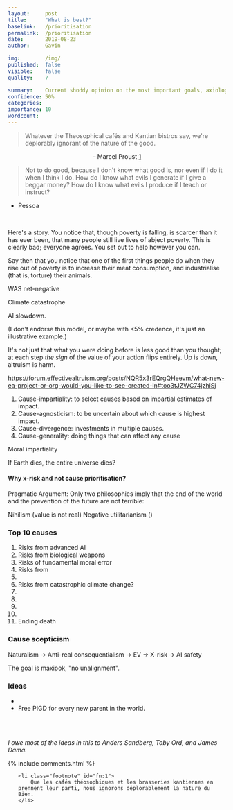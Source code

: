 ```yaml
---
layout:     post
title:      "What is best?"
baselink:   /prioritisation
permalink:  /prioritisation
date:       2019-08-23
author:     Gavin

img:        /img/
published:	false
visible: 	false
quality: 	7

summary:    Current shoddy opinion on the most important goals, axiology.
confidence:	50%
categories: 
importance: 10
wordcount:		
---
```


> Whatever the Theosophical cafés and Kantian bistros say, we're deplorably ignorant of the nature of the good. 

<center>– Marcel Proust <a href="#fn:1" id="fnref:1">1</a></center>


> Not to do good, because I don't know what good is, nor even if I do it when I think I do. How do I know what evils I generate if I give a beggar money? How do I know what evils I produce if I teach or instruct?

- Pessoa

<br>

Here's a story. You notice that, though poverty is falling, is scarcer than it has ever been, that many people still live lives of abject poverty. This is clearly bad; everyone agrees. You set out to help however you can. 

Say then that you notice that one of the first things people do when they rise out of poverty is to increase their meat consumption, and industrialise (that is, torture) their animals.

WAS net-negative

Climate catastrophe

AI slowdown. 

(I don't endorse this model, or maybe with <5% credence, it's just an illustrative example.)

It's not just that what you were doing before is less good than you thought; at each step <i>the sign</i> of the value of your action flips entirely. Up is down, altruism is harm. 



https://forum.effectivealtruism.org/posts/NQR5x3rEQrgQHeevm/what-new-ea-project-or-org-would-you-like-to-see-created-in#too3tJZWC74jzhiSj



1. Cause-impartiality: to select causes based on impartial estimates of impact.
2. Cause-agnosticism: to be uncertain about which cause is highest impact.
3. Cause-divergence: investments in multiple causes. 
4. Cause-generality: doing things that can affect any cause

Moral impartiality


If Earth dies, the entire universe dies?



#### Why x-risk and not cause prioritisation?

Pragmatic Argument: Only two philosophies imply that the end of the world and the prevention of the future are not terrible:

Nihilism (value is not real)
Negative utilitarianism ()


### Top 10 causes

1. Risks from advanced AI
2. Risks from biological weapons
3. Risks of fundamental moral error
4. Risks from
5. 
6. Risks from catastrophic climate change?
7. 
8. 
9. 
10.
11. Ending death

### Cause scepticism

Naturalism
-> Anti-real consequentialism
-> EV
-> X-risk
-> AI safety


The goal is maxipok, "no unalignment".



### Ideas

* 
* Free PIGD for every new parent in the world.

<br><br>

_I owe most of the ideas in this to Anders Sandberg, Toby Ord, and James Dama._



{%  include comments.html %}


<div class="footnotes">
<ol>

	<li class="footnote" id="fn:1">
		Que les cafés théosophiques et les brasseries kantiennes en prennent leur parti, nous ignorons déplorablement la nature du Bien. 
	</li>

</ol>
</div>